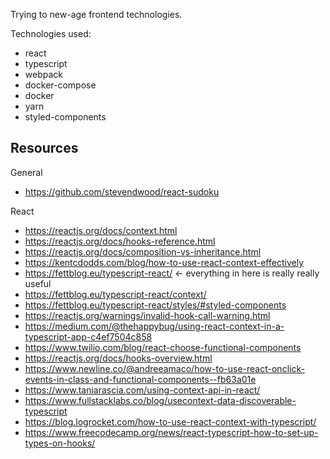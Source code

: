 Trying to new-age frontend technologies.

Technologies used:
- react
- typescript
- webpack
- docker-compose
- docker
- yarn
- styled-components

Resources
---------
General
- https://github.com/stevendwood/react-sudoku

React
- https://reactjs.org/docs/context.html
- https://reactjs.org/docs/hooks-reference.html
- https://reactjs.org/docs/composition-vs-inheritance.html
- https://kentcdodds.com/blog/how-to-use-react-context-effectively
- https://fettblog.eu/typescript-react/ ← everything in here is really really useful
- https://fettblog.eu/typescript-react/context/
- https://fettblog.eu/typescript-react/styles/#styled-components
- https://reactjs.org/warnings/invalid-hook-call-warning.html
- https://medium.com/@thehappybug/using-react-context-in-a-typescript-app-c4ef7504c858
- https://www.twilio.com/blog/react-choose-functional-components
- https://reactjs.org/docs/hooks-overview.html
- https://www.newline.co/@andreeamaco/how-to-use-react-onclick-events-in-class-and-functional-components--fb63a01e
- https://www.taniarascia.com/using-context-api-in-react/
- https://www.fullstacklabs.co/blog/usecontext-data-discoverable-typescript
- https://blog.logrocket.com/how-to-use-react-context-with-typescript/
- https://www.freecodecamp.org/news/react-typescript-how-to-set-up-types-on-hooks/
